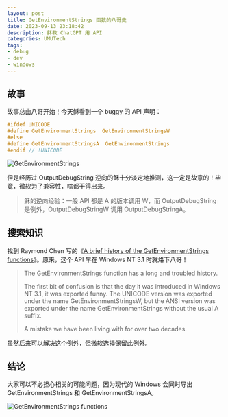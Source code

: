 ```yaml
---
layout: post
title: GetEnvironmentStrings 函数的八哥史
date: 2023-09-13 23:18:42
description: 稣教 ChatGPT 用 API
categories: UMUTech
tags:
- debug
- dev
- windows
---
```

## 故事

故事总由八哥开始！今天稣看到一个 buggy 的 API 声明：

```c
#ifdef UNICODE
#define GetEnvironmentStrings  GetEnvironmentStringsW
#else
#define GetEnvironmentStringsA  GetEnvironmentStrings
#endif // !UNICODE
```

![GetEnvironmentStrings](/images/20230913-get-environment-strings.jpg)

但是经历过 OutputDebugString 逆向的稣十分淡定地推测，这一定是故意的！毕竟，微软为了兼容性，啥都干得出来。

> 稣的逆向经验：一般 API 都是 A 的版本调用 W，而 OutputDebugString 是例外，OutputDebugStringW 调用 OutputDebugStringA。

## 搜索知识

找到 Raymond Chen 写的《[A brief history of the GetEnvironmentStrings functions](https://devblogs.microsoft.com/oldnewthing/20130117-00/?p=5533)》。原来，这个 API 早在 Windows NT 3.1 时就烙下八哥！

> The Get­Environment­Strings function has a long and troubled history.
>
> The first bit of confusion is that the day it was introduced in Windows NT 3.1, it was exported funny. The UNICODE version was exported under the name Get­Environment­StringsW, but the ANSI version was exported under the name Get­Environment­Strings without the usual A suffix.
>
> A mistake we have been living with for over two decades.

虽然后来可以解决这个例外，但微软选择保留此例外。

## 结论

大家可以不必担心相关的可能问题，因为现代的 Windows 会同时导出 GetEnvironmentStrings 和 GetEnvironmentStringsA。

![GetEnvironmentStrings functions](/images/20230913-get-environment-strings-functions.jpg)

